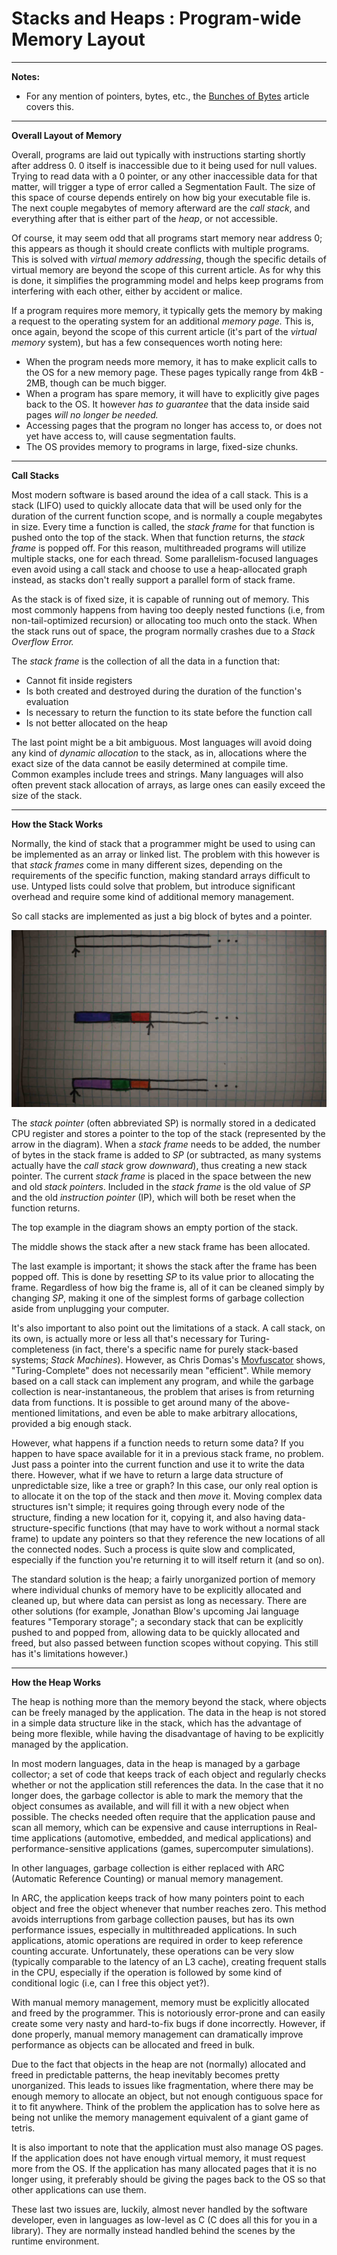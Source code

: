 # Stacks and Heaps : Program-wide Memory Layout

---

**Notes:**
* For any mention of pointers, bytes, etc., the [Bunches of Bytes](bunchesofbytes.md) article covers this.

---

**Overall Layout of Memory**

Overall, programs are laid out typically with instructions starting shortly after address 0. 0 itself is inaccessible due to it being used for null values. Trying to read data with a 0 pointer, or any other inaccessible data for that matter, will trigger a type of error called a Segmentation Fault. The size of this space of course depends entirely on how big your executable file is. The next couple megabytes of memory afterward are the *call stack*, and everything after that is either part of the *heap*, or not accessible.

Of course, it may seem odd that all programs start memory near address 0; this appears as though it should create conflicts with multiple programs. This is solved with *virtual memory addressing*, though the specific details of virtual memory are beyond the scope of this current article. As for why this is done, it simplifies the programming model and helps keep programs from interfering with each other, either by accident or malice.

If a program requires more memory, it typically gets the memory by making a request to the operating system for an additional *memory page.* This is, once again, beyond the scope of this current article (it's part of the *virtual memory* system), but has a few consequences worth noting here:
  * When the program needs more memory, it has to make explicit calls to the OS for a new memory page. These pages typically range from 4kB - 2MB, though can be much bigger.
  * When a program has spare memory, it will have to explicitly give pages back to the OS. It however *has to guarantee* that the data inside said pages *will no longer be needed.*
  * Accessing pages that the program no longer has access to, or does not yet have access to, will cause segmentation faults.
  * The OS provides memory to programs in large, fixed-size chunks.

---

**Call Stacks**

Most modern software is based around the idea of a call stack. This is a stack (LIFO) used to quickly allocate data that will be used only for the duration of the current function scope, and is normally a couple megabytes in size. Every time a function is called, the *stack frame* for that function is pushed onto the top of the stack. When that function returns, the *stack frame* is popped off. For this reason, multithreaded programs will utilize multiple stacks, one for each thread. Some parallelism-focused languages even avoid using a call stack and choose to use a heap-allocated graph instead, as stacks don't really support a parallel form of stack frame.

As the stack is of fixed size, it is capable of running out of memory. This most commonly happens from having too deeply nested functions (i.e, from non-tail-optimized recursion) or allocating too much onto the stack. When the stack runs out of space, the program normally crashes due to a *Stack Overflow Error.*

The *stack frame* is the collection of all the data in a function that:
  * Cannot fit inside registers
  * Is both created and destroyed during the duration of the function's evaluation
  * Is necessary to return the function to its state before the function call
  * Is not better allocated on the heap

The last point might be a bit ambiguous. Most languages will avoid doing any kind of *dynamic allocation* to the stack, as in, allocations where the exact size of the data cannot be easily determined at compile time. Common examples include trees and strings. Many languages will also often prevent stack allocation of arrays, as large ones can easily exceed the size of the stack.

---

**How the Stack Works**

Normally, the kind of stack that a programmer might be used to using can be implemented as an array or linked list. The problem with this however is that *stack frames* come in many different sizes, depending on the requirements of the specific function, making standard arrays difficult to use. Untyped lists could solve that problem, but introduce significant overhead and require some kind of additional memory management.

So call stacks are implemented as just a big block of bytes and a pointer.

![Call Stacks](../../images/stacklayout.jpg)

The *stack pointer* (often abbreviated SP) is normally stored in a dedicated CPU register and stores a pointer to the top of the stack (represented by the arrow in the diagram). When a *stack frame* needs to be added, the number of bytes in the stack frame is added to *SP* (or subtracted, as many systems actually have the *call stack* grow *downward*), thus creating a new stack pointer. The current *stack frame* is placed in the space between the new and old *stack pointers*. Included in the *stack frame* is the old value of *SP* and the old *instruction pointer* (IP), which will both be reset when the function returns.

The top example in the diagram shows an empty portion of the stack.

The middle shows the stack after a new stack frame has been allocated.

The last example is important; it shows the stack after the frame has been popped off. This is done by resetting *SP* to its value prior to allocating the frame. Regardless of how big the frame is, all of it can be cleaned simply by changing *SP*, making it one of the simplest forms of garbage collection aside from unplugging your computer.

It's also important to also point out the limitations of a stack. A call stack, on its own, is actually more or less all that's necessary for Turing-completeness (in fact, there's a specific name for purely stack-based systems; *Stack Machines*). However, as Chris Domas's [Movfuscator](https://github.com/xoreaxeaxeax/movfuscator) shows, "Turing-Complete" does not necessarily mean "efficient". While memory based on a call stack can implement any program, and while the garbage collection is near-instantaneous, the problem that arises is from returning data from functions. It is possible to get around many of the above-mentioned limitations, and even be able to make arbitrary allocations, provided a big enough stack.

However, what happens if a function needs to return some data? If you happen to have space available for it in a previous stack frame, no problem. Just pass a pointer into the current function and use it to write the data there. However, what if we have to return a large data structure of unpredictable size, like a tree or graph? In this case, our only real option is to allocate it on the top of the stack and then *move* it. Moving complex data structures isn't simple; it requires going through every node of the structure, finding a new location for it, copying it, and also having data-structure-specific functions (that may have to work without a normal stack frame) to update any pointers so that they reference the new locations of all the connected nodes. Such a process is quite slow and complicated, especially if the function you're returning it to will itself return it (and so on).

The standard solution is the heap; a fairly unorganized portion of memory where individual chunks of memory have to be explicitly allocated and cleaned up, but where data can persist as long as necessary. There are other solutions (for example, Jonathan Blow's upcoming Jai language features "Temporary storage"; a secondary stack that can be explicitly pushed to and popped from, allowing data to be quickly allocated and freed, but also passed between function scopes without copying. This still has it's limitations however.)

---

**How the Heap Works**

The heap is nothing more than the memory beyond the stack, where objects can be freely managed by the application. The data in the heap is not stored in a simple data structure like in the stack, which has the advantage of being more flexible, while having the disadvantage of having to be explicitly managed by the application.

In most modern languages, data in the heap is managed by a garbage collector; a set of code that keeps track of each object and regularly checks whether or not the application still references the data. In the case that it no longer does, the garbage collector is able to mark the memory that the object consumes as available, and will fill it with a new object when possible. The checks needed often require that the application pause and scan all memory, which can be expensive and cause interruptions in Real-time applications (automotive, embedded, and medical applications) and performance-sensitive applications (games, supercomputer simulations).

In other languages, garbage collection is either replaced with ARC (Automatic Reference Counting) or manual memory management.

In ARC, the application keeps track of how many pointers point to each object and free the object whenever that number reaches zero. This method avoids interruptions from garbage collection pauses, but has its own performance issues, especially in multithreaded applications. In such applications, atomic operations are required in order to keep reference counting accurate. Unfortunately, these operations can be very slow (typically comparable to the latency of an L3 cache), creating frequent stalls in the CPU, especially if the operation is followed by some kind of conditional logic (i.e, can I free this object yet?).

With manual memory management, memory must be explicitly allocated and freed by the programmer. This is notoriously error-prone and can easily create some very nasty and hard-to-fix bugs if done incorrectly. However, if done properly, manual memory management can dramatically improve performance as objects can be allocated and freed in bulk.

Due to the fact that objects in the heap are not (normally) allocated and freed in predictable patterns, the heap inevitably becomes pretty unorganized. This leads to issues like fragmentation, where there may be enough memory to allocate an object, but not enough contiguous space for it to fit anywhere. Think of the problem the application has to solve here as being not unlike the memory management equivalent of a giant game of tetris.

It is also important to note that the application must also manage OS pages. If the application does not have enough virtual memory, it must request more from the OS. If the application has many allocated pages that it is no longer using, it preferably should be giving the pages back to the OS so that other applications can use them.

These last two issues are, luckily, almost never handled by the software developer, even in languages as low-level as C (C does all this for you in a library). They are normally instead handled behind the scenes by the runtime environment.
